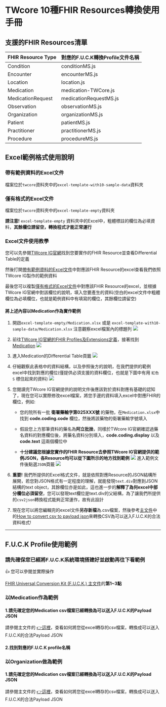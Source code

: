 # TWcore 10種FHIR Resources轉換使用手冊

## 支援的FHIR Resources清單
| **FHIR Resource Type** | **對應的F.U.C.K轉換Profile文件名稱** |
|------------------------|-------------------------------------------|
| Condition              | conditionMS.js                            |
| Encounter              | encounterMS.js                            |
| Location               | location.js                               |
| Medication             | medication-TWCore.js                      |
| MedicationRequest      | medicationRequestMS.js                    |
| Observation            | observationMS.js                          |
| Organization           | organizationMS.js                         |
| Patient                | patientMS.js                              |
| Practitioner           | practitionerMS.js                         |
| Procedure              | procedureMS.js                            |

## Excel範例格式使用說明

### 帶有範例資料的Excel文件
檔案位於`twcore`資料夾中的`excel-template-with10-sample-data`資料夾

### 僅有格式的Excel文件
檔案位於`twcore`資料夾中的`excel-template-empty`資料夾

**請注意!** `excel-template-empty` 資料夾中的Excel中，粗體標註的欄位為必填資料，**其餘欄位請留空，轉換程式才能正常運行**

### Excel文件使用教學
您可以先參閱[TWcore IG官網](https://twcore.mohw.gov.tw/ig/profiles-and-extensions.html)找到您要實作的FHIR Resource並查看Differential Table的定義

然後打開[帶有範例資料的Excel文件](#帶有範例資料的excel文件)中對應該FHIR Resource的excel查看我們依照TWcore IG製作的範例資料

最後您可以複製[僅有格式的Excel文件](#僅有格式的excel文件)中對應該FHIR Resource的excel，並根據TWcore IG官網中對該欄位的說明，填入您要產生的資料(空白的excel文件中粗體欄位為必填欄位，也就是範例資料中有填寫的欄位，其餘欄位請留空)

#### 將上述內容以Medication作為實作範例
1. 開啟`excel-template-empty/Medication.xlsx` 或是 `excel-template-with10-sample-data/Medication.xlsx` 注意觀察excel檔案內的標題列
![](https://i.imgur.com/OP9b630.png)

2. 前往[TWcore IG官網的FHIR Profiles及Extensions定義](https://twcore.mohw.gov.tw/ig/profiles-and-extensions.html)，接著找到[Medication](https://twcore.mohw.gov.tw/ig/StructureDefinition-Medication-twcore.html)
![](https://i.imgur.com/PU1NtBg.png)

3. 進入Medication的Differential Table頁籤
![](https://i.imgur.com/gHteOiw.png)

4. 仔細觀察此表格中的資料結構，以及參照後方的說明，在我們提供的範例excel中找到對應的欄位(僅提供必須支援的資料欄位，也就是下圖中有用 `紅色S` 標住起來的資料)
![](https://i.imgur.com/tE8maLK.png)

5. 您閱讀完TWcore IG官網提供的說明文件後應該對於資料對應有基礎的認知了，現在您可以實際修改excel檔案，將您手邊的資料填入excel中對應FHIR的欄位，例如:
    + 您的院所有一批 **衛署藥輸字第025XXX號** 的藥物，在`Medication.xlsx`中找到 **code.coding.code** 欄位，然後將該藥物的衛署藥輸字號填入
    + 假設您上方那筆資料的藥名為**阿立批挫**，同樣於TWcore IG官網確認過藥名資料的對應欄位後，將藥名資料分別填入，**code.coding.display** 以及	**code.text** 這兩個欄位中
    
    + **十分建議您根據您實作的FHIR Resource去參照TWcore IG官網提供的範例JSON，各Resource均可以從下圖所示的地方找到範例**
    ![](https://i.imgur.com/qUH0KzY.png)
    進入範例文件後點選`JSON`頁籤
    ![](https://i.imgur.com/r98OvWX.png)
6. **重要!** 我們所提供的Excel格式文件，就是依照對應Resource的JSON結構所展開，若您對JSON格式有一定程度的理解，就能發現`text.div`對應到JSON結構的text object，其餘欄位亦是如此，這也進一步的**解釋了為何excel中部分欄位必須留空**，您可以發現text欄位是text.div的父結構，為了讓我們所提供的`csv2json`轉換程式能夠正常運作，故有此設計
7. 現在您可以將您編輯完的excel文件**另存新檔**為.csv檔案，然後參考[主文件](../README.md)中的[How to convert csv to payload json](../README.md#how-to-convert-csv-to-payload-json)來轉換CSV為可以送入F.U.C.K的合法資料格式!

---

## F.U.C.K Profile使用範例

### 請先確保您已經將F.U.C.K系統環境搭建好並啟動再往下看範例

👍 您可以參閱並實際操作

[FHIR Universal Conversion Kit (F.U.C.K.) 主文件](../README.md#installation--usage-overview)的**第1~3點**

### 以Medication作為範例
#### 1.請先確定您的Medication csv檔案已經轉換為可以送入F.U.C.K的Payload JSON
請參閱主文件的 [👉這裡](../README.md#how-to-convert-csv-to-payload-json)，查看如何將您從excel轉存的csv檔案，轉換成可以送入F.U.C.K的合法Payload JSON

#### 2.找到對應的F.U.C.K profile名稱

### 以Organization做為範例
#### 1.請先確定您的Medication csv檔案已經轉換為可以送入F.U.C.K的Payload JSON
請參閱主文件的 [👉這裡](../README.md#how-to-convert-csv-to-payload-json)，查看如何將您從excel轉存的csv檔案，轉換成可以送入F.U.C.K的合法Payload JSON
